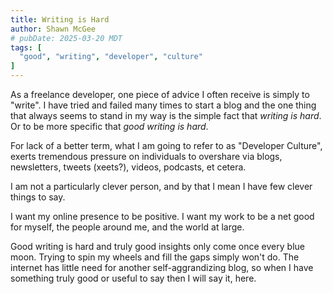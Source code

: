```yaml
---
title: Writing is Hard
author: Shawn McGee
# pubDate: 2025-03-20 MDT
tags: [
  "good", "writing", "developer", "culture"
]
---
```


As a freelance developer, one piece of advice I often receive is simply to "write". I have tried and failed many times to start a blog and the one thing that always seems to stand in my way is the simple fact that *writing is hard*. Or to be more specific that *good writing is hard*.

For lack of a better term, what I am going to refer to as "Developer Culture", exerts tremendous pressure on individuals to overshare via blogs, newsletters, tweets (xeets?), videos, podcasts, et cetera.

<!-- I have felt this pressure permeate my being to manifest as guilt. The hypercritical voice inside of my head often whispers "You should be blogging about this", "You should turn this into a twelve-part video series on YouTube", "You should be posting that -->

I am not a particularly clever person, and by that I mean I have few clever things to say. 


<!-- I have insights like any human, but truly *good* insights come once every blue moon -->






I want my online presence to be positive. I want my work to be a net good for myself, the people around me, and the world at large. 

Good writing is hard and truly good insights only come once every blue moon. Trying to spin my wheels and fill the gaps simply won't do. The internet has little need for another self-aggrandizing blog, so when I have something truly good or useful to say then I will say it, here.

<!-- so caught up in what to do I never do it -->

<!-- As a digital denizen, I understand the need to cultivate an online presence. 


Insight strikes once every blue moon, and I  -->


<!-- Laying thoughts bare -->




<!-- Pressured for length of writing -->

<!-- Pressured for frequency of writing -->

<!-- Pressured to write about thoughts, but thoughts are often garbage. -->

<!-- Pressure to write about what you are working on, but how can I write about it when I don't know enough about it. The point of projects is to learn and there is little value (IMO) in sharing my ignorance for fear that I lead myself and/or someone else astray. -->

<!-- This blog will have no regular posts. Posts will be of any length, not padded with fluff to make you read more ads (which there are none). I'm not here to toot my own horn. Why there is something useful to say I will say it. -->
